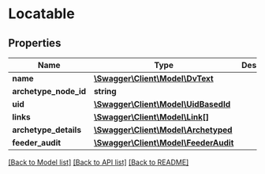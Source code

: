 # Locatable

## Properties
Name | Type | Description | Notes
------------ | ------------- | ------------- | -------------
**name** | [**\Swagger\Client\Model\DvText**](DvText.md) |  | 
**archetype_node_id** | **string** |  | 
**uid** | [**\Swagger\Client\Model\UidBasedId**](UidBasedId.md) |  | [optional] 
**links** | [**\Swagger\Client\Model\Link[]**](Link.md) |  | [optional] 
**archetype_details** | [**\Swagger\Client\Model\Archetyped**](Archetyped.md) |  | [optional] 
**feeder_audit** | [**\Swagger\Client\Model\FeederAudit**](FeederAudit.md) |  | [optional] 

[[Back to Model list]](../../README.md#documentation-for-models) [[Back to API list]](../../README.md#documentation-for-api-endpoints) [[Back to README]](../../README.md)

